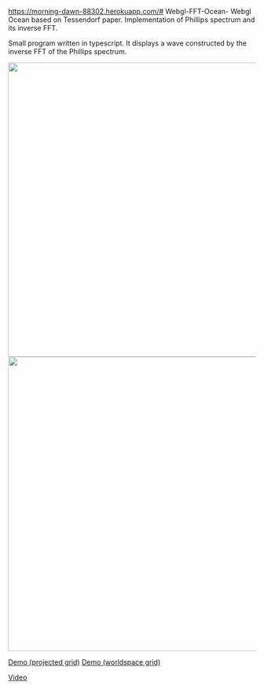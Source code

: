 https://morning-dawn-88302.herokuapp.com/# Webgl-FFT-Ocean-
Webgl Ocean based on Tessendorf paper. Implementation of Phillips spectrum and its inverse FFT.

Small program written in typescript. It displays a wave constructed by the inverse FFT of the Phillips spectrum.

<img src="https://github.com/Frederoche/Webgl-FFT-Ocean-/raw/master/waves1.PNG" width="600" style="max-width:100%;">
<img src="https://github.com/Frederoche/Webgl-FFT-Ocean-/raw/master/waves2.PNG" width="600" style="max-width:100%;">

<a href ="https://morning-dawn-88302.herokuapp.com/">Demo (projected grid)</a>
<a href="https://mighty-crag-23655.herokuapp.com/">Demo (worldspace grid)</a>

<a href="https://www.youtube.com/watch?v=BcdXhBMRrNk&index=4&list=PLX4dsjt6kyOgM_dQxCG6KUZ62ainphz5t">Video</a>
